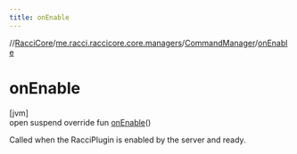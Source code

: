 ```yaml
---
title: onEnable
---
```

//[RacciCore](../../../index.html)/[me.racci.raccicore.core.managers](../index.html)/[CommandManager](index.html)/[onEnable](on-enable.html)



# onEnable



[jvm]\
open suspend override fun [onEnable](on-enable.html)()



Called when the RacciPlugin is enabled by the server and ready.




